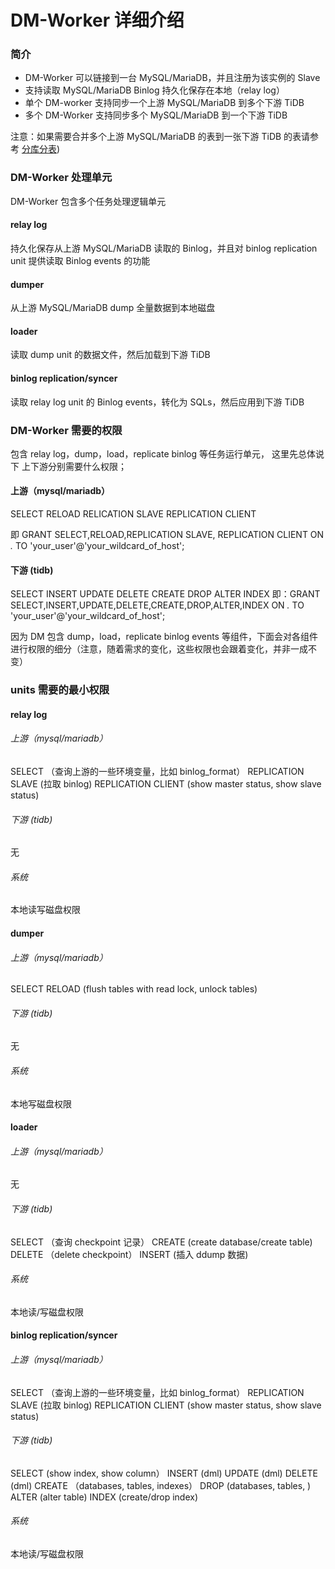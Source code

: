 DM-Worker 详细介绍
===

### 简介
- DM-Worker 可以链接到一台 MySQL/MariaDB，并且注册为该实例的 Slave
- 支持读取 MySQL/MariaDB Binlog 持久化保存在本地（relay log）
- 单个 DM-worker 支持同步一个上游 MySQL/MariaDB 到多个下游 TiDB
- 多个 DM-Worker 支持同步多个 MySQL/MariaDB 到一个下游 TiDB 

注意：如果需要合并多个上游 MySQL/MariaDB 的表到一张下游 TiDB 的表请参考 [分库分表](./shard-table))

### DM-Worker 处理单元
DM-Worker 包含多个任务处理逻辑单元

#### relay log
持久化保存从上游 MySQL/MariaDB 读取的 Binlog，并且对 binlog replication unit 提供读取 Binlog events 的功能

#### dumper
从上游 MySQL/MariaDB dump 全量数据到本地磁盘

#### loader
读取 dump unit 的数据文件，然后加载到下游 TiDB

#### binlog replication/syncer
读取 relay log unit 的 Binlog events，转化为 SQLs，然后应用到下游 TiDB



### DM-Worker 需要的权限
包含 relay log，dump，load，replicate binlog 等任务运行单元， 这里先总体说下 上下游分别需要什么权限；

#### 上游（mysql/mariadb）
SELECT
RELOAD
RELICATION SLAVE
REPLICATION CLIENT

即 GRANT SELECT,RELOAD,REPLICATION SLAVE, REPLICATION CLIENT  ON *.* TO 'your_user'@'your_wildcard_of_host';

#### 下游 (tidb)
SELECT 
INSERT
UPDATE
DELETE
CREATE
DROP
ALTER
INDEX
即：GRANT SELECT,INSERT,UPDATE,DELETE,CREATE,DROP,ALTER,INDEX  ON *.* TO 'your_user'@'your_wildcard_of_host';

因为 DM 包含 dump，load，replicate binlog events 等组件，下面会对各组件进行权限的细分（注意，随着需求的变化，这些权限也会跟着变化，并非一成不变）



### units 需要的最小权限

#### relay log

###### 上游（mysql/mariadb）
SELECT （查询上游的一些环境变量，比如 binlog_format）
REPLICATION SLAVE (拉取 binlog)
REPLICATION CLIENT (show master status, show slave status)

###### 下游 (tidb)
无

###### 系统
本地读写磁盘权限



#### dumper

###### 上游（mysql/mariadb）
SELECT 
RELOAD (flush tables with read lock, unlock tables)

###### 下游 (tidb)
无

###### 系统
本地写磁盘权限



#### loader

###### 上游（mysql/mariadb）
无

###### 下游 (tidb)
SELECT （查询 checkpoint 记录）
CREATE (create database/create table)
DELETE （delete checkpoint）
INSERT (插入 ddump 数据)

###### 系统
本地读/写磁盘权限



#### binlog replication/syncer

###### 上游（mysql/mariadb）
SELECT （查询上游的一些环境变量，比如 binlog_format）
REPLICATION SLAVE (拉取 binlog)
REPLICATION CLIENT (show master status, show slave status)

###### 下游 (tidb)
SELECT (show index, show column）
INSERT (dml)
UPDATE (dml)
DELETE (dml)
CREATE （databases, tables, indexes）
DROP (databases, tables, )
ALTER (alter table)
INDEX (create/drop index)

###### 系统
本地读/写磁盘权限
